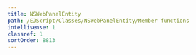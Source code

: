 ```yaml
---
title: NSWebPanelEntity
path: /EJScript/Classes/NSWebPanelEntity/Member functions
intellisense: 1
classref: 1
sortOrder: 8813
---
```





